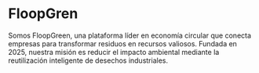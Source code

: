 # FloopGren
Somos FloopGreen, una plataforma líder en economía circular que conecta empresas para transformar residuos en recursos valiosos. Fundada en 2025, nuestra misión es reducir el impacto ambiental mediante la reutilización inteligente de desechos industriales.
